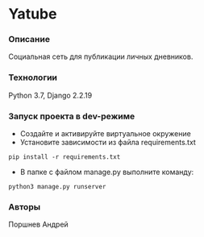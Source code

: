 # Yatube
### Описание
Cоциальная сеть для публикации личных дневников.
### Технологии
Python 3.7,
Django 2.2.19
### Запуск проекта в dev-режиме
- Создайте и активируйте виртуальное окружение
- Установите зависимости из файла requirements.txt
```
pip install -r requirements.txt
``` 
- В папке с файлом manage.py выполните команду:
```
python3 manage.py runserver
```
### Авторы
Поршнев Андрей